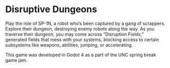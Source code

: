 # Disruptive Dungeons

Play the role of SP-1N, a robot who’s been captured by a gang of scrappers. Explore their dungeon, destroying enemy robots along the way. As you traverse their dungeon, you may come across “Disruption Fields,” generated fields that mess with your systems, blocking access to certain subsystems like weapons, abilities, jumping, or accelerating.

This game was developed in Godot 4 as a part of the UNC spring break game jam.
